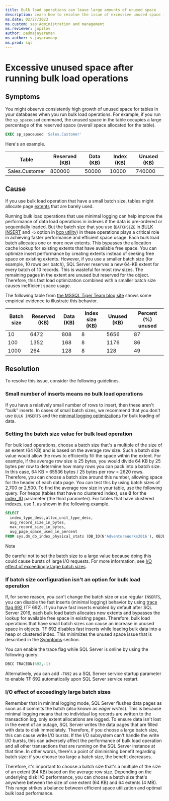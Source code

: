 ```yaml
---
title: Bulk load operations can leave large amounts of unused space
description: Learn how to resolve the issue of excessive unused space in bulk load operations that have a small batch size.
ms.date: 02/27/2023
ms.custom: sap:Administration and management
ms.reviewer: jopilov
author: padmajayaraman
ms author: v-jayaramanp
ms.prod: sql
---
```


# Excessive unused space after running bulk load operations

## Symptoms

You might observe consistently high growth of unused space for tables in your databases when you run bulk load operations. For example, if you run the `sp_spaceused` command, the unused space in the table occupies a large percentage of the reserved space (overall space allocated for the table).

```sql
EXEC sp_spaceused 'Sales.Customer'
```

Here's an example.

| Table          | Reserved (KB) | Data (KB) | Index (KB) | Unused (KB) |
| -------------- | ------------- | --------- | ---------- | ----------- |
| Sales.Customer | 800000        | 50000     | 10000      | 740000      |

## Cause

If you use bulk load operation that have a small batch size, tables might allocate page [extents](/sql/relational-databases/pages-and-extents-architecture-guide#extents) that are barely used.

Running bulk load operations that use minimal logging can help improve the performance of data load operations in indexes if the data is pre-ordered or sequentially loaded. But the batch size that you use (`BATCHSIZE` in [BULK INSERT](/sql/t-sql/statements/bulk-insert-transact-sql) and `-b` option in [bcp utility](/sql/tools/bcp-utility)) in these operations plays a critical role in achieving faster performance and efficient space usage. Each bulk load batch allocates one or more new extents. This bypasses the allocation cache lookup for existing extents that have available free space. You can optimize insert performance by creating extents instead of seeking free space on existing extents. However, if you use a smaller batch size (for example, 10 rows per batch), SQL Server reserves a new 64-KB extent for every batch of 10 records. This is wasteful for most row sizes. The remaining pages in the extent are unused but reserved for the object. Therefore, this fast load optimization combined with a smaller batch size causes inefficient space usage.

The following table from [the MSSQL Tiger Team blog site](/archive/blogs/sql_server_team/sql-server-2016-minimal-logging-and-impact-of-the-batchsize-in-bulk-load-operations) shows some empirical evidence to illustrate this behavior.

| Batch size  | Reserved (KB)  | Data (KB)  | Index size (KB)  | Unused (KB)  | Percent (%) unused |
| ----------  | -------------  | ---------  | ---------------  | -----------  | ------------------ |
| 10          | 6472           | 808        | 8                | 5656         | 87                 |
| 100         | 1352           | 168        | 8                | 1176         | 86                 |
| 1000        | 264            | 128        | 8                | 128          | 49                 |

## Resolution

To resolve this issue, consider the following guidelines.

### Small number of inserts means no bulk load operations

If you have a relatively small number of rows to insert, then these aren't "bulk" inserts. In cases of small batch sizes, we recommend that you don't use `BULK INSERTS` and the [minimal logging optimizations](/sql/relational-databases/import-export/prerequisites-for-minimal-logging-in-bulk-import) for bulk loading of data.

### Setting the batch size value for bulk load operation

For bulk load operations, choose a batch size that's a multiple of the size of an extent (64 KB) and is based on the average row size. Such a batch size value would allow the rows to efficiently fill the space within the extent. For example, if the average row size is 25 bytes, you would divide 64 KB by 25 bytes per row to determine how many rows you can pack into a batch size. In this case, 64 KB = 65536 bytes / 25 bytes per row = 2620 rows. Therefore, you can choose a batch size around this number, allowing space for the header of each data page. You can test this by using batch sizes of 2,700 or 2,500. To find the average row size in your table, use the following query. For heaps (tables that have no clustered index), use **0** for the [index_ID](/sql/relational-databases/system-dynamic-management-views/sys-dm-db-index-physical-stats-transact-sql?view=sql-server-ver16&preserve-view=true) parameter (the third parameter). For tables that have clustered indexes, use **1**, as shown in the following example.

```sql
SELECT 
  index_type_desc,alloc_unit_type_desc, 
  avg_record_size_in_bytes, 
  max_record_size_in_bytes, 
  avg_page_space_used_in_percent
FROM sys.dm_db_index_physical_stats (DB_ID(N'AdventureWorks2016'), OBJECT_ID(N'Production.ProductDocument'), 1, NULL , 'DETAILED')
```

> [!NOTE]
> Be careful not to set the batch size to a large value because doing this could cause bursts of large I/O requests. For more information, see [I/O effect of exceedingly large batch sizes](#io-effect-of-exceedingly-large-batch-sizes).

### If batch size configuration isn't an option for bulk load operation

If, for some reason, you can't change the batch size or use regular `INSERTS`, you can disable the fast inserts (minimal logging) behavior by using [trace flag 692](/sql/t-sql/database-console-commands/dbcc-traceon-trace-flags-transact-sql#tf692) (TF 692). If you have fast inserts enabled by default after SQL Server 2016, each bulk load batch allocates new extents and bypasses the lookup for available free space in existing pages. Therefore, bulk load operations that have small batch sizes can cause an increase in unused space in objects. TF 692 disables fast inserts while loading bulk data into a heap or clustered index. This minimizes the unused space issue that is described in the [Symptoms](#symptoms) section.

You can enable the trace flag while SQL Server is online by using the following query:

```sql
DBCC TRACEON(692,-1)
```

Alternatively, you can add `-T692` as a SQL Server service startup parameter to enable TF 692 automatically upon SQL Server service restart.

### I/O effect of exceedingly large batch sizes

Remember that in minimal logging mode, SQL Server flushes data pages as soon as it commits the batch (also known as _eager writes_). This is because minimal logging means that no individual log records are written to the transaction log, only extent allocations are logged. To ensure data isn't lost in the event of an outage, SQL Server writes the data pages that are filled with data to disk immediately. Therefore, if you choose a large batch size, this can cause write I/O bursts. If the I/O subsystem can't handle the write I/O bursts, this can adversely affect the performance of bulk load operation and all other transactions that are running on the SQL Server instance at that time. In other words, there's a point of diminishing benefit regarding batch size: if you choose too large a batch size, the benefit decreases.

Therefore, it's important to choose a batch size that's a multiple of the size of an extent (64 KB) based on the average row size. Depending on the underlying disk I/O performance, you can choose a batch size that's anywhere between the size of one extent (64 KB) and 64 extents (4 MB). This range strikes a balance between efficient space utilization and optimal bulk load performance.

